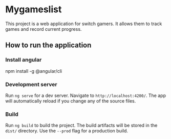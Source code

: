 # Mygameslist

This project is a web application for switch gamers. It allows them to track games and record current progress.


## How to run the application

### Install angular

npm install -g @angular/cli

### Development server

Run `ng serve` for a dev server. Navigate to `http://localhost:4200/`. The app will automatically reload if you change any of the source files.

### Build

Run `ng build` to build the project. The build artifacts will be stored in the `dist/` directory. Use the `--prod` flag for a production build.

